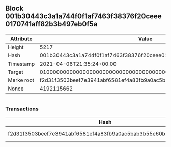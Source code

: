 ## Block 001b30443c3a1a744f0f1af7463f38376f20ceee0170741aff82b3b497eb0f5a

Attribute | Value
--- | ---
Height | 5217
Hash | 001b30443c3a1a744f0f1af7463f38376f20ceee0170741aff82b3b497eb0f5a
Timestamp | 2021-04-06T21:35:24+00:00
Target | 0100000000000000000000000000000000000000000000000000000000000000
Merke root | f2d31f3503beef7e3941abf6581ef4a83fb9a0ac5bab3b55e60b51dafb358433
Nonce | 4192115662

```

```

### Transactions

Hash | Amount
--- | ---
[f2d31f3503beef7e3941abf6581ef4a83fb9a0ac5bab3b55e60b51dafb358433](f2d31f3503beef7e3941abf6581ef4a83fb9a0ac5bab3b55e60b51dafb358433.md) | 10.00000000 SKEPTI 

